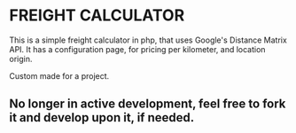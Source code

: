 # FREIGHT CALCULATOR

This is a simple freight calculator in php, that uses Google's Distance Matrix API.
It has a configuration page, for pricing per kilometer, and location origin.

Custom made for a project.

## No longer in active development, feel free to fork it and develop upon it, if needed.
